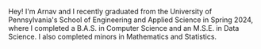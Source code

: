 Hey! I'm Arnav and I recently graduated from the University of Pennsylvania's School of Engineering and Applied Science in Spring 2024, where I completed a B.A.S. in Computer Science and an M.S.E. in Data Science. I also completed minors in Mathematics and Statistics. 
